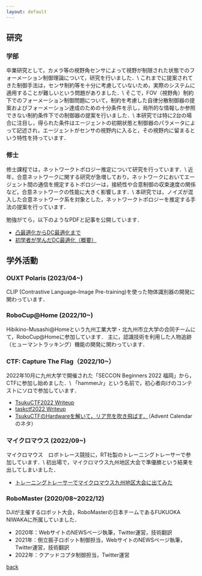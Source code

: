 ```yaml
---
layout: default
---
```


## 研究
### 学部
卒業研究として，カメラ等の視野角センサによって視野が制限された状態でのフォーメーション制御理論について，研究を行いました．\\
これまでに提案されてきた制御手法は，センサ制約等を十分に考慮していないため，実際のシステムに適用することが難しいという問題がありました．\\
そこで，FOV（視野角）制約下でのフォーメーション制御問題について，制約を考慮した自律分散制御器の提案およびフォーメーション達成のための十分条件を示し，局所的な情報しか参照できない制約条件下での制御器の提案を行いました．\\
本研究では特に2台の場合に注目し，得られた条件はエージェントの初期状態と制御器のパラメータによって記述され，エージェントがセンサの視野内に入ると，その視野内に留まるという特性を持っています．

### 修士
修士課程では，ネットワークトポロジー推定について研究を行っています．\\
近年，合意ネットワークに関する研究が急増しており，ネットワークにおいてエージェント間の通信を規定するトポロジーは，接続性や合意制御の収束速度の関係など，合意ネットワークの性能に大きく影響します．\\
本研究では，ノイズが混入した合意ネットワーク系を対象とした，ネットワークトポロジーを推定する手法の提案を行っています．

勉強がてら，以下のようなPDFと記事を公開しています．
* [凸最適化からDC最適化まで](https://github.com/Trigger-FK/PDF_storage/blob/main/convex_optimization/convex_DC.pdf)
* [初学者が学んだDC最適化（概要）](https://qiita.com/Trigger-FK/items/84148dcf2c92e9647485)

## 学外活動
### OUXT Polaris (2023/04~)
CLIP (Contrastive Language–Image Pre-training)を使った物体識別器の開発に関わっています．

### RoboCup@Home (2022/10~)
Hibikino-Musashi@Homeという九州工業大学・北九州市立大学の合同チームにて，RoboCup@Homeに参加しています．
主に，認識技術を利用した人物追跡（ヒューマントラッキング）機能の開発に関わっています．

### CTF: Capture The Flag（2022/10~）
2022年10月に九州大学で開催された「SECCON Beginners 2022 福岡」から，CTFに参加し始めました．\\
「hammerJr」という名前で，初心者向けのコンテストにソロで参加しています．
* [TsukuCTF2022 Writeup](https://qiita.com/Trigger-FK/items/1965d85e4fbbfca5f573)
* [taskctf2022 Writeup](https://qiita.com/Trigger-FK/items/ac75cbc560cacf04146f)
* [TsukuCTFのHardwareを解いて，リア充を吹き飛ばす．](https://qiita.com/Trigger-FK/items/20b90f4899bfaf0b7e36)（Advent Calendarのネタ）

### マイクロマウス (2022/09~)
マイクロマウス　ロボトレース競技に，RT社製のトレーニングトレーサーで参加しています．\\
初出場で，マイクロマウス九州地区大会で準優勝という結果を出してしまいました．
* [トレーニングトレーサーでマイクロマウス九州地区大会に出てみた](https://qiita.com/Trigger-FK/items/54faec04ff5c4d97e149)

### RoboMaster (2020/08~2022/12)
DJIが主催するロボット大会，RoboMasterの日本チームであるFUKUOKA NIWAKAに所属していました．
* 2020年：WebサイトのNEWSページ執筆，Twitter運営，技術翻訳
* 2021年：倒立振子ロボット制御担当，WebサイトのNEWSページ執筆，Twitter運営，技術翻訳
* 2022年：クアッドコプタ制御担当，Twitter運営

[back](./)
